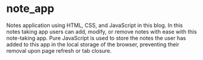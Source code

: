 # note_app
Notes application using HTML, CSS, and JavaScript in this blog. In this notes taking app users can add, modify, or remove notes with ease with this note-taking app. Pure JavaScript is used to store the notes the user has added to this app in the local storage of the browser, preventing their removal upon page refresh or tab closure.
